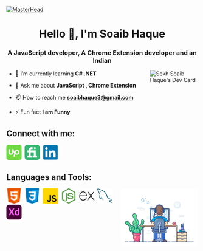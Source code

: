 [![MasterHead](./img/banner.gif)](https://github.com/SoaibHaque)
<h1 align="center">Hello 👋, I'm Soaib Haque</h1>
<h3 align="center">A JavaScript developer, A Chrome Extension developer and an Indian</h3>

<a href="https://app.daily.dev/soaibhaque"><img align="right" width="25%" src="https://api.daily.dev/devcards/c3786868db4349c0b53d0141b8409c24.png?r=4bl" alt="Sekh Soaib Haque's Dev Card"/></a>

- 🌱 I’m currently learning **C# .NET**

- 💬 Ask me about **JavaScript , Chrome Extension**

- 📫 How to reach me **soaibhaque3@gmail.com**

- ⚡ Fun fact **I am Funny**

<h2>Connect with me:</h2>
<a href="https://www.upwork.com/freelancers/~0121e346d19424d387" target="_blank"><img width="40px" src="./img/icon/upwork.svg"></a>&nbsp
<a href="https://www.fiverr.com/sekhsoaibhaque"><img width="40px" src="./img/icon/fiverr.svg"></a>&nbsp
<a href="https://www.linkedin.com/in/soaib-haque-905221203"><img width="40px" src="./img/icon/linkedin.svg"></a>

<h2>Languages and Tools:</h2>
<img align="right" width="40%" src="./img/coding.gif"></img>
<p align="left">
<a href="https://www.w3.org/html/" target="_blank"><img width="40px" src="./img/icon/html.svg"></a>&nbsp
<a href="https://www.w3schools.com/css/"><img width="40px" src="./img/icon/css.svg"></a>&nbsp
<a href="https://developer.mozilla.org/en-US/docs/Web/JavaScript"><img width="40px" src="./img/icon/javascript.svg"></a>&nbsp
<a href="https://nodejs.org/en/"><img width="40px" src="./img/icon/nodejs.svg"></a>&nbsp
<a href="https://expressjs.com/"><img width="40px" src="./img/icon/express.svg"></a>&nbsp
<a href="https://www.mysql.com/"><img width="40px" src="./img/icon/mysql.svg"></a>&nbsp
<a href="https://helpx.adobe.com/support/xd.html"><img width="40px" src="./img/icon/xd.svg"></a>
</p>